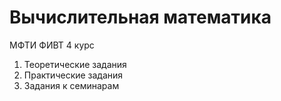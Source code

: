 # Вычислительная математика

МФТИ ФИВТ 4 курс

1. Теоретические задания
2. Практические задания 
3. Задания к семинарам
